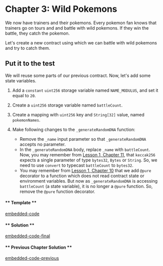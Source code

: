 # Chapter 3: Wild Pokemons

We now have trainers and their pokemons. Every pokemon fan knows that trainers go on tours and and battle with wild pokemons. If they win the battle, they catch the pokemon.

Let's create a new contract using which we can battle with wild pokemons and try to catch them.

## Put it to the test

We will reuse some parts of our previous contract. Now, let's add some state variables.

1. Add a `constant` `uint256` storage variable named `NAME_MODULUS`, and set it equal to `20`.

2. Create a `uint256` storage variable named `battleCount`.

3. Create a mapping with `uint256` key and `String[32]` value, named `pokemonNames`.

4. Make following changes to the `_generateRandomDNA` function:

   - Remove the `_name` input parameter so that `_generateRandomDNA` accepts no parameter.
   - In the `_generateRandomDNA` body, replace `_name` with `battleCount`. Now, you may remember from [Lesson 1, Chapter 11](/#/1/keccak256-and-typecasting), that `keccak256` expects a single parameter of type `bytes32`, `Bytes` or `String`. So, we need to use `convert` to typecast `battleCount` to `bytes32`.
   - You may remember from [Lesson 1, Chapter 10](/#/1/more_on_functions) that we add `@pure` decorator to a function which does not read contract state or environment variables. But now as `_generateRandomDNA` is accessing `battleCount` (a state variable), it is no longer a `@pure` function. So, remove the `@pure` function decorator.

<!-- tabs:start -->

#### ** Template **

[embedded-code](../assets/2/2.3-template-code.vy ':include :type=code embed-template')

#### ** Solution **

[embedded-code-final](../assets/2/2.3-finished-code.vy ':include :type=code embed-final')

#### ** Previous Chapter Solution **

[embedded-code-previous](../assets/2/2.2-finished-code.vy ':include :type=code embed-previous')

<!-- tabs:end -->
